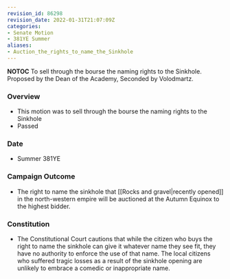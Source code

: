 ```yaml
---
revision_id: 86298
revision_date: 2022-01-31T21:07:09Z
categories:
- Senate Motion
- 381YE Summer
aliases:
- Auction_the_rights_to_name_the_Sinkhole
---
```



__NOTOC__
 To sell through the bourse the naming rights to the Sinkhole.
Proposed by the Dean of the Academy, Seconded by Volodmartz.

### Overview
* This motion was to sell through the bourse the naming rights to the Sinkhole
* Passed

### Date
* Summer 381YE

### Campaign Outcome
* The right to name the sinkhole that [[Rocks and gravel|recently opened]] in the north-western empire will be auctioned at the Autumn Equinox to the highest bidder.
### Constitution
* The Constitutional Court cautions that while the citizen who buys the right to name the sinkhole can give it whatever name they see fit, they have no authority to enforce the use of that name. The local citizens who suffered tragic losses as a result of the sinkhole opening are unlikely to embrace a comedic or inappropriate name.